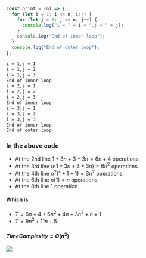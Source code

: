 ```javascript
const print = (n) => {
  for (let i = 1; i <= n; i++) {
    for (let j = 1; j <= n; j++) {
      console.log("i = " + i + ",j = " + j);
    }
    console.log("End of inner loop");
  }
  console.log("End of outer loop");
};
```

```bash
i = 1,j = 1
i = 1,j = 2
i = 1,j = 3
End of inner loop
i = 2,j = 1
i = 2,j = 2
i = 2,j = 3
End of inner loop
i = 3,j = 1
i = 3,j = 2
i = 3,j = 3
End of inner loop
End of outer loop
```

### In the above code

- At the 2nd line $1+3n+3+3n = 6n+4$ operations.
- At the 3rd line $n(1+3n+3+3n) = 6n^2$ operations.
- At the 4th line $n^2(1+1+1) = 3n^2$ operations.
- At the 6th line $n(1) = n$ operations.
- At the 8th line 1 operation.

#### Which is

- $T = 6n+4+6n^2+4n+3n^2+n+1$
- $T = 9n^2+11n+5$

#### $Time Complexity = O(n^2)$

<img src ="../assets/time_complexity_polynomial.png" alt = " ">
